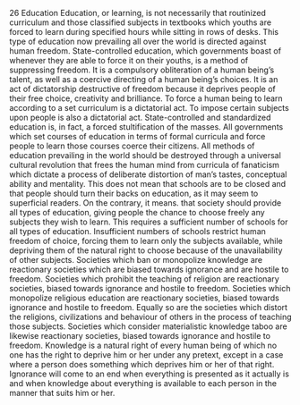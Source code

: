 
26
Education
Education, or learning, is not necessarily that routinized curriculum and those classified subjects in textbooks which youths are
forced to learn during specified hours while sitting in rows of
desks. This type of education now prevailing all over the world
is directed against human freedom. State-controlled education,
which governments boast of whenever they are able to force
it on their youths, is a method of suppressing freedom. It is a
compulsory obliteration of a human being’s talent, as well as
a coercive directing of a human being’s choices. It is an act of
dictatorship destructive of freedom because it deprives people
of their free choice, creativity and brilliance. To force a human
being to learn according to a set curriculum is a dictatorial act.
To impose certain subjects upon people is also a dictatorial act.
State-controlled and standardized education is, in fact, a
forced stultification of the masses. All governments which set
courses of education in terms of formal curricula and force people to learn those courses coerce their citizens. All methods of
education prevailing in the world should be destroyed through
a universal cultural revolution that frees the human mind from
curricula of fanaticism which dictate a process of deliberate distortion of man’s tastes, conceptual ability and mentality.
This does not mean that schools are to be closed and that
people should turn their backs on education, as it may seem to superficial readers. On the contrary, it means. that society should provide all types of education, giving people the chance
to choose freely any subjects they wish to learn. This requires a
sufficient number of schools for all types of education. Insufficient numbers of schools restrict human freedom of choice, forcing them to learn only the subjects available, while depriving
them of the natural right to choose because of the unavailability of other subjects. Societies which ban or monopolize knowledge are reactionary societies which are biased towards ignorance and are hostile to freedom. Societies which prohibit the
teaching of religion are reactionary societies, biased towards ignorance and hostile to freedom. Societies which monopolize religious education are reactionary societies, biased towards ignorance and hostile to freedom. Equally so are the societies which
distort the religions, civilizations and behaviour of others in the
process of teaching those subjects. Societies which consider materialistic knowledge taboo are likewise reactionary societies, biased towards ignorance and hostile to freedom. Knowledge is
a natural right of every human being of which no one has the
right to deprive him or her under any pretext, except in a case
where a person does something which deprives him or her of
that right.
Ignorance will come to an end when everything is presented
as it actually is and when knowledge about everything is available to each person in the manner that suits him or her.


